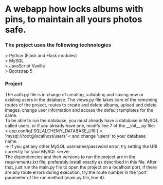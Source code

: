 <h1> A webapp how locks albums with pins, to maintain all yours photos safe. </h1>

<h3>The project uses the following technologies</h3>
  > Python (Flask and Flask modules) <br>
  > MySQL <br>
  > JavaScript Vanilla <br>
  > Bootstrap 5 <br>

<h3> Project </h3>
The auth.py file is in charge of creating, validating and saving new or existing users in the database.
The views.py file takes care of the remaining routes of the project, routes to create and delete albums, upload and delete images, change user information and access the default templates for the same.
<br>
To be able to run the database, you must already have a database in MySQL called users, or if you already have one, modify line 7 of the __init__.py file:
> app.config['SQLALCHEMY_DATABASE_URI'] = 'mysql://root@localhost/users' <
and change 'users' to your database name.
<br>
 -> If you get any other MySQL username/password error, try setting the URI correctly for your MySQL server
<br>
The dependencies and their versions to run the project are in the requirements.txt file, preferably install exactly as described in this file. After that, just run the main.py file to open the project on a localhost port, if there are any route errors during execution, try the route number in the 'port' parameter of the run method (main.py file, line 4).

